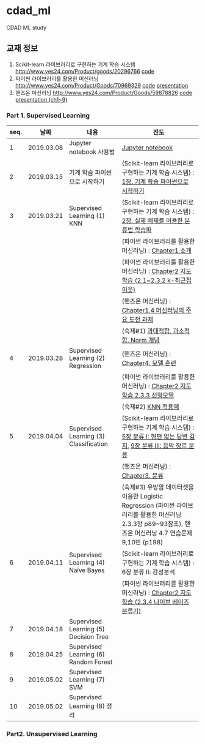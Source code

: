 # cdad_ml
CDAD ML study

## 교재 정보
1. Scikit-learn 라이브러리로 구현하는 기계 학습 시스템 http://www.yes24.com/Product/goods/20296766 [code](https://github.com/luispedro/BuildingMachineLearningSystemsWithPython)
2. 파이썬 라이브러리를 활용한 머신러닝 http://www.yes24.com/Product/Goods/70969329 [code](https://github.com/rickiepark/introduction_to_ml_with_python)  [presentation](https://github.com/rickiepark/hongdae-ml-study/tree/master/epoch%232)
3. 핸즈온 머신러닝 http://www.yes24.com/Product/Goods/59878826 [code](https://github.com/rickiepark/handson-ml)  [presentation (ch1~9)](https://github.com/rickiepark/hongdae-ml-study/tree/master/handson-ml)

### Part 1. Supervised Learning
|seq.|    날짜        |     내용        |     진도                                                                                      
|----| ---------|-----------------------| -----------------------
|  1 |2019.03.08| Jupyter notebook 사용법 | [Jupyter notebook](https://github.com/irobii/cdad_ml/blob/master/Jupyter%20notebook.ipynb) 
|  2 |2019.03.15| 기계 학습 파이썬으로 시작하기 |(Scikit-learn 라이브러리로 구현하는 기계 학습 시스템)  : [1장. 기계 학습 파이썬으로 시작하기](https://github.com/irobii/cdad_ml/blob/master/building_ml_systems_with_python/Ch01_Getting_Started_with_Python_Machine_Learning.ipynb)
|  3 |2019.03.21| Supervised Learning (1) KNN |(Scikit-learn 라이브러리로 구현하는 기계 학습 시스템)  : [2장. 실제 예제를 이용한 분류법 학습파](https://github.com/irobii/cdad_ml/blob/master/building_ml_systems_with_python/Ch02_Classification.ipynb)
|    |          |                             |(파이썬 라이브러리를 활용한 머신러닝)   : [Chapter1 소개](https://github.com/irobii/cdad_ml/blob/master/introduction_to_ml_with_python/01-introduction.ipynb)
|    |          |                             |(파이썬 라이브러리를 활용한 머신러닝)   : [Chapter2 지도학습 (2.1~2.3.2 k-최근접 이웃)](https://github.com/irobii/cdad_ml/blob/master/introduction_to_ml_with_python/02-supervised-learning.ipynb)
|    |          |                             | (핸즈온 머신러닝)   : [Chapter1.4 머신러닝의 주요 도전 과제](https://github.com/rickiepark/hongdae-ml-study/blob/master/handson-ml/(handson-ml)Ch.1-Machine%20Learning%20Landscape.pdf)
|    |          |                             | (숙제#1) [과대적합, 과소적합, Norm 개념](https://github.com/irobii/cdad_ml/blob/master/homework/hw1_jhkim_Overfitting_Underfitting_L1_L2_Norm.docx)
|  4 |2019.03.28 | Supervised Learning (2) Regression |  (핸즈온 머신러닝)   : [Chapter4. 모델 훈련](https://github.com/irobii/cdad_ml/blob/master/handson-ml/Ch04_Training_Models.ipynb)
|    |          |                             |(파이썬 라이브러리를 활용한 머신러닝)   : [Chapter2 지도학습 2.3.3 선형모델](https://github.com/irobii/cdad_ml/blob/master/introduction_to_ml_with_python/02-supervised-learning.ipynb)
|    |          |                             | (숙제#2) [KNN 적용예](https://github.com/irobii/cdad_ml/blob/master/homework/hw2_ihjung_KNN_BreastCancer.pptx)
|  5 |2019.04.04| Supervised Learning (3) Classification | (Scikit-learn 라이브러리로 구현하는 기계 학습 시스템)  : [5장 분류 I: 형편 없는 답변 감지](https://github.com/luispedro/BuildingMachineLearningSystemsWithPython/blob/master/ch05/classify.py), [9장 분류 III: 음악 장르 분류](https://github.com/biospin/biopy/blob/gh-pages/notebook/Part3/Week13/ml09/chapter9.ipynb)
|    |          |                             |(핸즈온 머신러닝)   : [Chapter3. 분류](https://github.com/irobii/cdad_ml/blob/master/handson-ml/Ch03_Classification.ipynb)
|    |          |                             | (숙제#3) 유방암 데이터셋을 이용한 Logistic Regression (파이썬 라이브러리를 활용한 머신러닝 2.3.3장 p89~93참조), 핸즈온 머신러닝 4.7 연습문제 9,10번 (p198)
|  6 |2019.04.11 | Supervised Learning (4) Naïve Bayes |   (Scikit-learn 라이브러리로 구현하는 기계 학습 시스템)  : 6장 분류 II: 감성분석| 
|    |          |                             |(파이썬 라이브러리를 활용한 머신러닝)   : [Chapter2 지도학습 (2.3.4 나이브 베이즈 분류기)](https://github.com/irobii/cdad_ml/blob/master/introduction_to_ml_with_python/02-supervised-learning.ipynb)
|  7 |2019.04.18 | Supervised Learning (5) Decision Tree |  | 
|  8 |2019.04.25 | Supervised Learning (6) Random Forest |  | 
|  9 |2019.05.02 | Supervised Learning (7) SVM |  | 
|  10 |2019.05.02 | Supervised Learning (8) 정리 |  | 

### Part2. Unsupervised Learning
